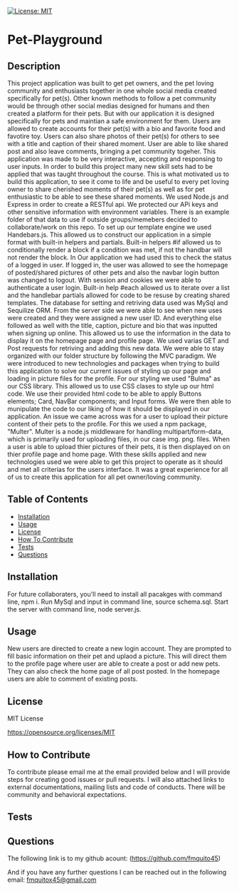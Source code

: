 [![License: MIT](https://img.shields.io/badge/License-MIT-yellow.svg)](https://opensource.org/licenses/MIT)

# Pet-Playground

## Description

This project application was built to get pet owners, and the pet loving community and enthusiasts together in one whole social media created specifically for pet(s). Other known methods to follow a pet community would be through other social medias designed for humans and then created a platform for their pets. But with our application it is designed specifically for pets and maintian a safe environment for them. Users are allowed to create accounts for their pet(s) with a bio and favorite food and favotire toy. Users can also share photos of their pet(s) for others to see with a title and caption of their shared moment. User are able to like shared post and also leave comments, bringing a pet community togeher. This application was made to be very interactive, accepting and responsing to user inputs. In order to build this project many new skill sets had to be applied that was taught throughout the course. This is what motivated us to build this application, to see it come to life and be useful to every pet loving owner to share cherished moments of their pet(s) as well as for pet enthusiastic to be able to see these shared moments. We used Node.js and Express in order to create a RESTful api. We protected our APi keys and other sensitive information with environment variables. There is an example folder of that data to use if outside groups/memebers decided to collaborate/work on this repo. To set up our template engine we used Handebars.js. This allowed us to construct our application in a simple format with built-in helpers and partials. Built-in helpers #if allowed us to conditionally render a block if a condition was met, if not the handbar will not render the block. In Our application we had used this to check the status of a logged in user. If logged in, the user was allowed to see the homepage of posted/shared pictures of other pets and also the navbar login button was changed to logout. With session and cookies we were able to authenticate a user login. Built-in help #each allowed us to iterate over a list and the handlebar partials allowed for code to be resuse by creating shared templates. The database for setting and retriving data used was MySql and Sequilize ORM. From the server side we were able to see when new uses were created and they were assigned a new user ID. And everything else followed as well with the title, caption, picture and bio that was inputted when signing up online. This allowed us to use the information in the data to display it on the homepage page and profile page. We used varias GET and Post requests for retriving and adding this new data. We were able to stay organized with our folder structure by following the MVC paradigm. We were introduced to new technologies and packages when trying to build this application to solve our current issues of styling up our page and loading in picture files for the profile. For our styling we used "Bulma" as our CSS library. This allowed us to use CSS clases to style up our html code. We use their provided html code to be able to apply Buttons elements; Card, NavBar components; and Input forms. We were then able to munipulate the code to our liking of how it should be displayed in our application. An issue we came across was for a user to upload their picture content of their pets to the profile. For this we used a npm package, "Multer". Multer is a node.js middleware for handling multipart/form-data, which is primarily used for uploading files, in our case img. png. files. When a user is able to upload thier pictures of their pets, it is then displayed on on thier profile page and home page. With these skills applied and new technologies used we were able to get this project to operate as it should and met all criterias for the users interface. It was a great experience for all of us to create this application for all pet owner/loving community.

## Table of Contents

- [Installation](#installation)
- [Usage](#usage)
- [License](#license)
- [How To Contribute](#how-to-contribute)
- [Tests](#tests)
- [Questions](#questions)

## Installation

For future collaboraters, you'll need to install all pacakges with command line, npm i.
Run MySql and input in command line, source schema.sql. Start the server with command line, node server.js.

## Usage

New users are directed to create a new login account. They are prompted to fill basic information on their pet and uplaod a picture. This will direct them to the profile page where user are able to create a post or add new pets. They can also check the home page of all post posted. In the homepage users are able to comment of existing posts.

## License

MIT License

https://opensource.org/licenses/MIT

## How to Contribute

To contribute please email me at the email provided below and I will provide steps for creating good issues or pull requests. I will also attached links to external documentations, mailing lists and code of conducts. There will be community and behavioral expectations.

## Tests



## Questions

The following link is to my github acount:
(https://github.com/fmquito45)

And if you have any further questions I can be reached out in the following email:
fmquitox45@gmail.com